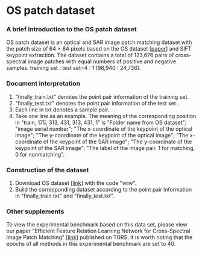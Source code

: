 # OS patch dataset   

### A brief introduction to the OS patch dataset
OS patch dataset is an optical and SAR image patch matching dataset with the patch size of 64 × 64 pixels based on the OS dataset [[paper](https://ieeexplore.ieee.org/document/9204802)] and SIFT keypoint extraction. The dataset contains a total of 123,676 pairs of cross-spectral image patches with equal numbers of positive and negative samples. training set : test set=4 : 1 (98,940 : 24,736).   


### Document interpretation  
1. "finally_train.txt" denotes the point pair information of the training set.  
2. "finally_test.txt" denotes the point pair information of the test set .  
3. Each line in txt denotes a sample pair.  
4. Take one line as an example. The meaning of the corresponding position in "train, 175, 313, 431, 313, 431, 1" is "Folder name from OS dataset"; "image serial number"; "The x-coordinate of the keypoint of the optical image"; "The y-coordinate of the keypoint of the optical image"; "The x-coordinate of the keypoint of the SAR image"; "The y-coordinate of the keypoint of the SAR image"; "The label of the image pair. 1 for matching, 0 for nonmatching".  


### Construction of the dataset  
1. Download OS dataset [[link](https://pan.baidu.com/s/14bqaJhMSZEy7EXcXVAc77w)] with the code "vriw".  
2. Build the corresponding dataset according to the point pair information in "finally_train.txt" and "finally_test.txt".  


### Other supplements
To view the experimental benchmark based on this data set, please view our paper "Efficient Feature Relation Learning Network for Cross-Spectral Image Patch Matching" [[link](https://ieeexplore.ieee.org/document/10164118)] published on TGRS. It is worth noting that the epochs of all methods in this experimental benchmark are set to 40.  




   


